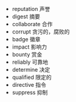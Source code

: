 * reputation 声誉
* digest 摘要
* collaborate 合作
* corrupt 贪污的，腐败的
* badge 徽章
* impact 影响力
* bounty 赏金
* reliably 可靠地
* determine 决定
* qualified 限定的
* directive 指令
* suppress 抑制
